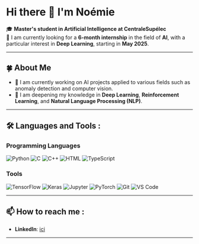 # Hi there 👋 I'm Noémie

🎓 **Master's student in Artificial Intelligence at CentraleSupélec**  
💼 I am currently looking for a **6-month internship** in the field of **AI**, with a particular interest in **Deep Learning**, starting in **May 2025**.

---

## 🍀 About Me

- 🌟 I am currently working on AI projects applied to various fields such as anomaly detection and computer vision.
- 📖 I am deepening my knowledge in **Deep Learning**, **Reinforcement Learning**, and **Natural Language Processing (NLP)**.

---

## 🛠 Languages and Tools :

### Programming Languages
![Python](https://img.shields.io/badge/-Python-3776AB?style=flat-square&logo=python&logoColor=white)
![C](https://img.shields.io/badge/-C-A8B9CC?style=flat-square&logo=c&logoColor=white)
![C++](https://img.shields.io/badge/-C++-00599C?style=flat-square&logo=cplusplus&logoColor=white)
![HTML](https://img.shields.io/badge/-HTML-E34F26?style=flat-square&logo=html5&logoColor=white)
![TypeScript](https://img.shields.io/badge/-TypeScript-3178C6?style=flat-square&logo=typescript&logoColor=white)

### Tools
![TensorFlow](https://img.shields.io/badge/-TensorFlow-FF6F00?style=flat-square&logo=tensorflow&logoColor=white)
![Keras](https://img.shields.io/badge/-Keras-D00000?style=flat-square&logo=keras&logoColor=white)
![Jupyter](https://img.shields.io/badge/-Jupyter-F37626?style=flat-square&logo=jupyter&logoColor=white)
![PyTorch](https://img.shields.io/badge/-PyTorch-EE4C2C?style=flat-square&logo=pytorch&logoColor=white)
![Git](https://img.shields.io/badge/-Git-F05032?style=flat-square&logo=git&logoColor=white)
![VS Code](https://img.shields.io/badge/-VS_Code-007ACC?style=flat-square&logo=visual-studio-code&logoColor=white)

---

## 📫 How to reach me :

- **LinkedIn**: [ici](https://www.linkedin.com/in/noemiegl/)

---
